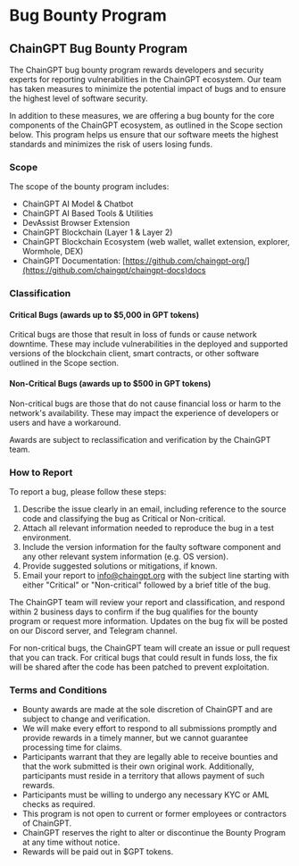 # Bug Bounty Program

## ChainGPT Bug Bounty Program

The ChainGPT bug bounty program rewards developers and security experts for reporting vulnerabilities in the ChainGPT ecosystem. Our team has taken measures to minimize the potential impact of bugs and to ensure the highest level of software security.

In addition to these measures, we are offering a bug bounty for the core components of the ChainGPT ecosystem, as outlined in the Scope section below. This program helps us ensure that our software meets the highest standards and minimizes the risk of users losing funds.



### Scope

The scope of the bounty program includes:

* ChainGPT AI Model & Chatbot
* ChainGPT AI Based Tools & Utilities
* DevAssist Browser Extension
* ChainGPT Blockchain (Layer 1 & Layer 2)
* ChainGPT Blockchain Ecosystem (web wallet, wallet extension, explorer, Wormhole, DEX)
* ChainGPT Documentation: [https://github.com/chaingpt-org/](https://github.com/chaingpt/chaingpt-docs)docs



### Classification

#### Critical Bugs (awards up to $5,000 in GPT tokens)

&#x20;Critical bugs are those that result in loss of funds or cause network downtime. These may include vulnerabilities in the deployed and supported versions of the blockchain client, smart contracts, or other software outlined in the Scope section.

#### Non-Critical Bugs (awards up to $500 in GPT tokens)

&#x20;Non-critical bugs are those that do not cause financial loss or harm to the network's availability. These may impact the experience of developers or users and have a workaround.

Awards are subject to reclassification and verification by the ChainGPT team.



### How to Report

To report a bug, please follow these steps:

1. Describe the issue clearly in an email, including reference to the source code and classifying the bug as Critical or Non-critical.
2. Attach all relevant information needed to reproduce the bug in a test environment.
3. Include the version information for the faulty software component and any other relevant system information (e.g. OS version).
4. Provide suggested solutions or mitigations, if known.
5. Email your report to info@chaingpt.org with the subject line starting with either "Critical" or "Non-critical" followed by a brief title of the bug.

The ChainGPT team will review your report and classification, and respond within 2 business days to confirm if the bug qualifies for the bounty program or request more information. Updates on the bug fix will be posted on our Discord server, and Telegram channel.&#x20;

For non-critical bugs, the ChainGPT team will create an issue or pull request that you can track. For critical bugs that could result in funds loss, the fix will be shared after the code has been patched to prevent exploitation.



### Terms and Conditions

* Bounty awards are made at the sole discretion of ChainGPT and are subject to change and verification.
* We will make every effort to respond to all submissions promptly and provide rewards in a timely manner, but we cannot guarantee processing time for claims.
* Participants warrant that they are legally able to receive bounties and that the work submitted is their own original work. Additionally, participants must reside in a territory that allows payment of such rewards.
* Participants must be willing to undergo any necessary KYC or AML checks as required.
* This program is not open to current or former employees or contractors of ChainGPT.
* ChainGPT reserves the right to alter or discontinue the Bounty Program at any time without notice.
* Rewards will be paid out in $GPT tokens.
